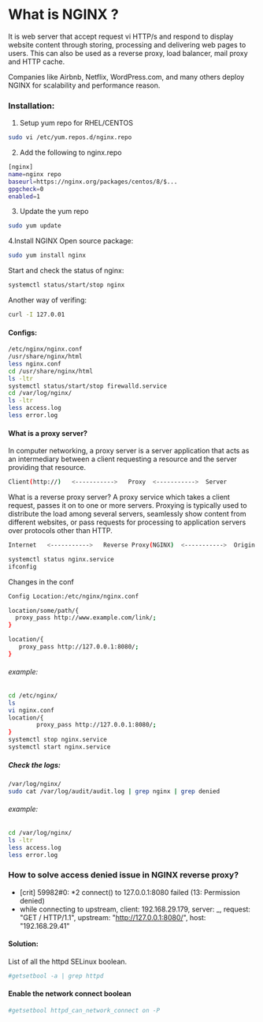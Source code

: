 # What is NGINX ?

It is web server that accept request vi HTTP/s and respond to display website content through storing, processing and delivering web pages to users.
This can also be used as a reverse proxy, load balancer, mail proxy and HTTP cache.

Companies like Airbnb, Netflix, WordPress.com, and many others deploy NGINX for scalability and performance reason.

### Installation:

1. Setup yum repo for RHEL/CENTOS
```bash
sudo vi /etc/yum.repos.d/nginx.repo
```
2. Add the following to nginx.repo
```bash
[nginx]
name=nginx repo
baseurl=https://nginx.org/packages/centos/8/$...
gpgcheck=0
enabled=1
```
3. Update the yum repo
```bash
sudo yum update
```
4.Install NGINX Open source package:
```bash
sudo yum install nginx
```

Start and check the status of nginx:
```bash
systemctl status/start/stop nginx
```

Another way of verifing:
```bash
curl -I 127.0.01
```

#### Configs:
```bash
/etc/nginx/nginx.conf
/usr/share/nginx/html
less nginx.conf
cd /usr/share/nginx/html
ls -ltr
systemctl status/start/stop firewalld.service
cd /var/log/nginx/
ls -ltr
less access.log
less error.log
```

#### What is a proxy server?
In computer networking, a proxy server is a server application that acts as an intermediary between a client requesting a resource and the server providing that resource.
```bash
Client(http://)   <----------->   Proxy  <----------->  Server
```
What is a reverse proxy server?
A proxy service which takes a client request, passes it on to one or more servers.
Proxying is typically used to distribute the load among several servers, 
seamlessly show content from different websites, 
or pass requests for processing to application servers over protocols other than HTTP.
```bash
Internet   <----------->   Reverse Proxy(NGINX)  <----------->  Origin Server(Ex: Apache)
```
```bash
systemctl status nginx.service
ifconfig
```
Changes in the conf
```bash
Config Location:/etc/nginx/nginx.conf
```
```bash
location/some/path/{
  proxy_pass http://www.example.com/link/;
}

location/{
   proxy_pass http://127.0.0.1:8080/;
}
```

###### example:
```bash
cd /etc/nginx/
ls
vi nginx.conf
location/{
        proxy_pass http://127.0.0.1:8080/;
}
systemctl stop nginx.service
systemctl start nginx.service
```
##### Check the logs:
```bash
/var/log/nginx/
sudo cat /var/log/audit/audit.log | grep nginx | grep denied
```
###### example:
```bash
cd /var/log/nginx/
ls -ltr
less access.log
less error.log
```
### How to solve access denied issue in NGINX reverse proxy?

* [crit] 59982#0: *2 connect() to 127.0.0.1:8080 failed (13: Permission denied) 
* while connecting to upstream, client: 192.168.29.179, server: _, request: "GET / HTTP/1.1", upstream: "http://127.0.0.1:8080/", host: "192.168.29.41"

#### Solution:

List of all the httpd SELinux boolean.
```bash
#getsetbool -a | grep httpd
```
#### Enable the network connect boolean
```bash
#getsetbool httpd_can_network_connect on -P
```





